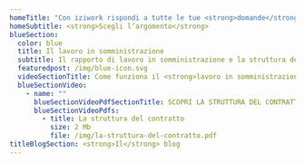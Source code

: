 ```yaml
---
homeTitle: "Con iziwork rispondi a tutte le tue <strong>domande</strong> riguardo:"
homeSubtitle: <strong>Scegli l’argomento</strong>
blueSection:
  color: blue
  title: Il lavoro in somministrazione
  subtitle: Il rapporto di lavoro in somministrazione e la struttura del contratto
  featuredpost: /img/blue-icon.svg
  videoSectionTitle: Come funziona il <strong>lavoro in somministrazione?</strong>
  blueSectionVideo:
    - name: ""
      blueSectionVideoPdfSectionTitle: SCOPRI LA STRUTTURA DEL CONTRATTO
      blueSectionVideoPdfs:
        - title: La struttura del contratto
          size: 2 Mb
          file: /img/la-struttura-del-contratto.pdf
titleBlogSection: <strong>Il</strong> blog
---
```

